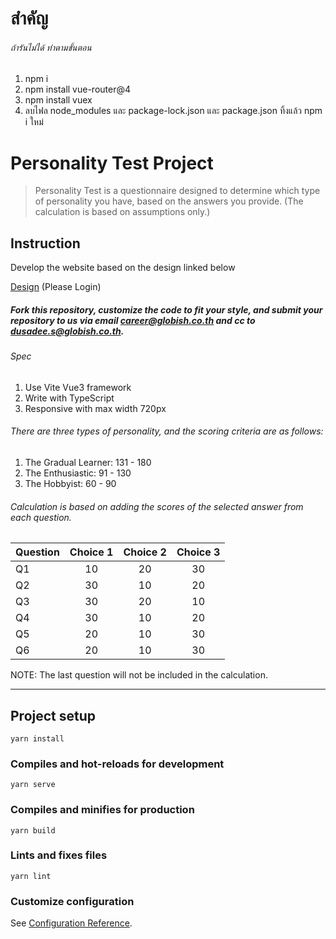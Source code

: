 # สำคัญ

###### ถ้ารันไม่ได้ ทำตามขั้นตอน

1. npm i
2. npm install vue-router@4
3. npm install vuex
4. ลบไฟล node_modules และ package-lock.json และ package.json ทิ้งแล้ว npm i ใหม่

# Personality Test Project


> Personality Test is a questionnaire designed to determine which type of personality you have, based on the answers you provide. (The calculation is based on assumptions only.)

## Instruction
Develop the website based on the design linked below

[Design](https://www.figma.com/file/sqJhuPKdNlffwHo5bvswvI/Tech-Interview%2C-Personality-Test?type=design&node-id=0-1) (Please Login)

##### *Fork this repository, customize the code to fit your style, and submit your repository to us via email career@globish.co.th and cc to dusadee.s@globish.co.th.*

###### Spec
 
1. Use Vite Vue3 framework
2. Write with TypeScript
3. Responsive with max width 720px

###### There are three types of personality, and the scoring criteria are as follows:

1. The Gradual Learner: 131 - 180
2. The Enthusiastic: 91 - 130
3. The Hobbyist: 60 - 90



###### Calculation is based on adding the scores of the selected answer from each question.

| Question      | Choice 1      | Choice 2      | Choice 3      |
| ------------- |:-------------:|:-------------:|:-------------:|
| Q1            | 10  | 20 | 30  |
| Q2            | 30  | 10  | 20  |
| Q3            | 30  | 20  | 10  |
| Q4            | 30  | 10  | 20  |
| Q5            | 20  | 10  |30  |
| Q6            | 20  | 10  | 30  |

NOTE: The last question will not be included in the calculation.

---




## Project setup
```
yarn install
```

### Compiles and hot-reloads for development
```
yarn serve
```

### Compiles and minifies for production
```
yarn build
```

### Lints and fixes files
```
yarn lint
```

### Customize configuration
See [Configuration Reference](https://cli.vuejs.org/config/).
